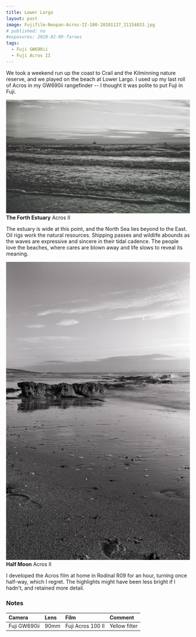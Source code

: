 ```yaml
---
title: Lower Largo
layout: post
image: Fujifilm-Neopan-Acros-II-100-20201127_21154833.jpg
# published: no
#exposures: 2020-02-09-faroes
tags:
  - Fuji GW690ii
  - Fuji Acros II
---
```

We took a weekend run up the coast to Crail and the Kilminning nature reserve, and we played on the beach at Lower Largo. I used up my last roll of Acros in my GW690ii rangefinder -- I thought it was polite to put Fuji in Fuji.

![](/img/Fujifilm-Neopan-Acros-II-100-20201127_20404271.jpg)
**The Forth Estuary** Acros II

The estuary is wide at this point, and the North Sea lies beyond to the East. Oil rigs work the natural resources. Shipping passes and wildlife abounds as the waves are expressive and sincere in their tidal cadence. The people love the beaches, where cares are blown away and life slows to reveal its meaning.

![](/img/Fujifilm-Neopan-Acros-II-100-20201127_21014664.jpg)
**Half Moon** Acros II

I developed the Acros film at home in Rodinal R09 for an hour, turning once half-way, which I regret. The highlights might have been less bright if I hadn't, and retained more detail.

### Notes

Camera|Lens|Film|Comment
:-----|:---|:---|:------
Fuji GW690ii|90mm|Fuji Acros 100 II|Yellow filter
